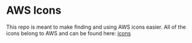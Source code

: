 # AWS Icons

This repo is meant to make finding and using AWS icons easier. All of the icons belong to AWS and can be found here: [icons](https://aws.amazon.com/architecture/icons/)